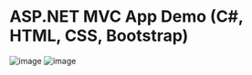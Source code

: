 # ASP.NET MVC App Demo (C#, HTML, CSS, Bootstrap)

![image](https://user-images.githubusercontent.com/60242731/187288267-7e771567-e7de-41df-9137-701b9163df71.png)
![image](https://user-images.githubusercontent.com/60242731/187288379-bea049f3-91ac-4454-9a64-bda25b6fe9f4.png)
